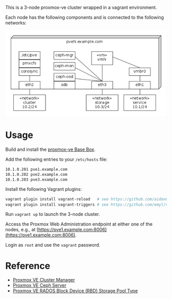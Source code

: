 This is a 3-node proxmox-ve cluster wrapped in a vagrant environment.

Each node has the following components and is connected to the following networks:

![](cluster.png)

# Usage

Build and install the [proxmox-ve Base Box](https://github.com/rgl/proxmox-ve).

Add the following entries to your `/etc/hosts` file:

```
10.1.0.201 pve1.example.com
10.1.0.202 pve2.example.com
10.1.0.203 pve3.example.com
```

Install the following Vagrant plugins:

```bash
vagrant plugin install vagrant-reload   # see https://github.com/aidanns/vagrant-reload
vagrant plugin install vagrant-triggers # see https://github.com/emyl/vagrant-triggers
```

Run `vagrant up` to launch the 3-node cluster.

Access the Proxmox Web Administration endpoint at either one of the nodes, e.g., at [https://pve1.example.com:8006](https://pve1.example.com:8006).

Login as `root` and use the `vagrant` password.

# Reference

 * [Proxmox VE Cluster Manager](https://pve.proxmox.com/wiki/Cluster_Manager)
 * [Proxmox VE Ceph Server](https://pve.proxmox.com/wiki/Ceph_Server)
 * [Proxmox VE RADOS Block Device (RBD) Storage Pool Type](https://pve.proxmox.com/wiki/Storage:_RBD)
